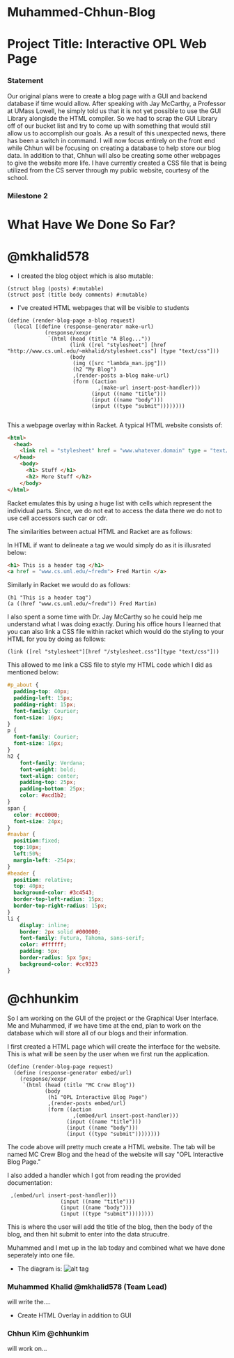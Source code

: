 # Muhammed-Chhun-Blog
# Project Title: Interactive OPL Web Page

### Statement

Our original plans were to create a blog page with a GUI and backend database if time would allow. After speaking with 
Jay McCarthy, a Professor at UMass Lowell, he simply told us that it is not yet possible to use the GUI Library alongisde
the HTML compiler. So we had to scrap the GUI Library off of our bucket list and try to come up with something that would
still allow us to accomplish our goals. As a result of this unexpected news, there has been a switch in command. I will 
now focus entirely on the front end while Chhun will be focusing on creating a database to help store our blog data. 
In addition to that, Chhun will also be creating some other webpages to give the website more life. I have currently 
created a CSS file that is being utilized from the CS server through my public website, courtesy of the school. 

### Milestone 2

# What Have We Done So Far? 

# @mkhalid578
* I created the blog object which is also mutable: 
```racket
(struct blog (posts) #:mutable)
(struct post (title body comments) #:mutable)
``` 
* I've created HTML webpages that will be visible to students 

```racket 
(define (render-blog-page a-blog request)
  (local [(define (response-generator make-url)
            (response/xexpr
             `(html (head (title "A Blog..."))
                    (link ([rel "stylesheet"] [href "http://www.cs.uml.edu/~mkhalid/stylesheet.css"] [type "text/css"]))
                    (body
                     (img ([src "lambda_man.jpg"]))
                     (h2 "My Blog")
                     ,(render-posts a-blog make-url)
                     (form ((action
                             ,(make-url insert-post-handler)))
                           (input ((name "title")))
                           (input ((name "body")))
                           (input ((type "submit"))))))))
 
```
This a webpage overlay within Racket. A typical HTML website consists of: 
```html
<html>
  <head>
    <link rel = "stylesheet" href = "www.whatever.domain" type = "text/css"> </link>
  </head>
    <body>
      <h1> Stuff </h1>
      <h2> More Stuff </h2>
    </body>
</html>
```
Racket emulates this by using a huge list with cells which represent the individual parts. Since, we do not eat to 
access the data there we do not to use cell accessors such car or cdr. 

The similarities between actual HTML and Racket are as follows: 

In HTML if want to delineate a tag we would simply do as it is illusrated below: 

```html 
<h1> This is a header tag </h1>
<a href = "www.cs.uml.edu/~fredm"> Fred Martin </a>
```
Similarly in Racket we would do as follows: 

```racket
(h1 "This is a header tag")
(a ((href "www.cs.uml.edu/~fredm")) Fred Martin)
```
I also spent a some time with Dr. Jay McCarthy so he could help me understand what I was doing exactly. During 
his office hours I learned that you can also link a CSS file within racket which would do the styling to your HTML 
for you by doing as follows: 

```racket 
(link ([rel "stylesheet"][href "/stylesheet.css"][type "text/css"]))
```
This allowed to me link a CSS file to style my HTML code which I did as mentioned below: 

```css
#p_about {
  padding-top: 40px;
  padding-left: 15px;
  padding-right: 15px;
  font-family: Courier;
  font-size: 16px;
}
p {
  font-family: Courier;
  font-size: 16px;
}
h2 {
	font-family: Verdana;
	font-weight: bold;
	text-align: center;
	padding-top: 25px;
	padding-bottom: 25px;
	color: #acd1b2;
}
span {
  color: #cc0000;
  font-size: 24px;
}
#navbar {
  position:fixed;
  top:10px;
  left:50%;
  margin-left: -254px;
}
#header {
  position: relative;
  top: 40px;
  background-color: #3c4543;
  border-top-left-radius: 15px;
  border-top-right-radius: 15px;
}
li {
	display: inline;
	border: 2px solid #000000;
	font-family: Futura, Tahoma, sans-serif;
	color: #ffffff;
	padding: 5px;
	border-radius: 5px 5px;
	background-color: #cc9323
}
```
# @chhunkim 

So I am working on the GUI of the project or the Graphical User Interface. Me and Muhammed, if we have time at the end, plan to work on the database which will store all of our blogs and their information. 

I first created a HTML page which will create the interface for the website. This is what will be seen by the user when we first run the application. 
```racket
(define (render-blog-page request)
  (define (response-generator embed/url)
    (response/xexpr
     `(html (head (title "MC Crew Blog"))
            (body
             (h1 "OPL Interactive Blog Page")
             ,(render-posts embed/url)
             (form ((action
                     ,(embed/url insert-post-handler)))
                   (input ((name "title")))
                   (input ((name "body")))
                   (input ((type "submit"))))))))
  ```
  The code above will pretty much create a HTML website. The tab will be named MC Crew Blog and the head of the website will say "OPL Interactive Blog Page." 
  
  I also added a handler which I got from reading the provided documentation: 
  
  ```racket
   ,(embed/url insert-post-handler)))
                   (input ((name "title")))
                   (input ((name "body")))
                   (input ((type "submit"))))))))
  ```
  This is where the user will add the title of the blog, then the body of the blog, and then hit submit to enter into the 
  data strucutre. 
  
  Muhammed and I met up in the lab today and combined what we have done seperately into one file. 


* The diagram is: 
![alt tag](https://github.com/oplS16projects/Muhammed-Chhun-Blog/blob/master/fp_diagram.png)


### Muhammed Khalid @mkhalid578 (Team Lead) 
will write the....
* Create HTML Overlay in addition to GUI

### Chhun Kim @chhunkim
will work on...





